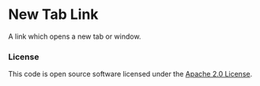 # New Tab Link

A link which opens a new tab or window.

### License

This code is open source software licensed under the [Apache 2.0 License]("http://www.apache.org/licenses/LICENSE-2.0.html").
